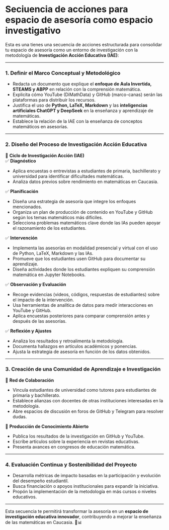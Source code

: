 # Seciuencia de acciones para espacio de asesoría como espacio investigativo


Esta es una tienes una secuencia de acciones estructurada para consolidar tu espacio de asesoría como un entorno de investigación con la metodología de **Investigación Acción Educativa (IAE)**:  

---

### **1. Definir el Marco Conceptual y Metodológico**  
- Redacta un documento que explique el **enfoque de Aula Invertida, STEAMS y ABPP** en relación con la comprensión matemática.  
- Explicita cómo YouTube (DiMathData) y GitHub (marco-canas) serán las plataformas para distribuir los recursos.  
- Justifica el uso de **Python, LaTeX, Markdown** y las **inteligencias artificiales ChatGPT y DeepSeek** en la enseñanza y aprendizaje de matemáticas.  
- Establece la relación de la IAE con la enseñanza de conceptos matemáticos en asesorías.  

---

### **2. Diseño del Proceso de Investigación Acción Educativa**  
📌 **Ciclo de Investigación Acción (IAE)**  
✅ **Diagnóstico**  
- Aplica encuestas o entrevistas a estudiantes de primaria, bachillerato y universidad para identificar dificultades matemáticas.  
- Analiza datos previos sobre rendimiento en matemáticas en Caucasia.  

✅ **Planificación**  
- Diseña una estrategia de asesoría que integre los enfoques mencionados.  
- Organiza un plan de producción de contenido en YouTube y GitHub según los temas matemáticos más difíciles.  
- Selecciona problemas matemáticos clave donde las IAs pueden apoyar el razonamiento de los estudiantes.  

✅ **Intervención**  
- Implementa las asesorías en modalidad presencial y virtual con el uso de Python, LaTeX, Markdown y las IAs.  
- Promueve que los estudiantes usen GitHub para documentar su aprendizaje.  
- Diseña actividades donde los estudiantes expliquen su comprensión matemática en Jupyter Notebooks.  

✅ **Observación y Evaluación**  
- Recoge evidencias (videos, códigos, respuestas de estudiantes) sobre el impacto de la intervención.  
- Usa herramientas de analítica de datos para medir interacciones en YouTube y GitHub.  
- Aplica encuestas posteriores para comparar comprensión antes y después de las asesorías.  

✅ **Reflexión y Ajustes**  
- Analiza los resultados y retroalimenta la metodología.  
- Documenta hallazgos en artículos académicos y ponencias.  
- Ajusta la estrategia de asesoría en función de los datos obtenidos.  

---

### **3. Creación de una Comunidad de Aprendizaje e Investigación**  
📌 **Red de Colaboración**  
- Vincula estudiantes de universidad como tutores para estudiantes de primaria y bachillerato.  
- Establece alianzas con docentes de otras instituciones interesadas en la metodología.  
- Abre espacios de discusión en foros de GitHub y Telegram para resolver dudas.  

📌 **Producción de Conocimiento Abierto**  
- Publica los resultados de la investigación en GitHub y YouTube.  
- Escribe artículos sobre la experiencia en revistas educativas.  
- Presenta avances en congresos de educación matemática.  

---

### **4. Evaluación Continua y Sostenibilidad del Proyecto**  
- Desarrolla métricas de impacto basadas en la participación y evolución del desempeño estudiantil.  
- Busca financiación o apoyos institucionales para expandir la iniciativa.  
- Propón la implementación de la metodología en más cursos o niveles educativos.  

---

Esta secuencia te permitirá transformar la asesoría en un **espacio de investigación educativa innovador**, contribuyendo a mejorar la enseñanza de las matemáticas en Caucasia. 🚀📊
